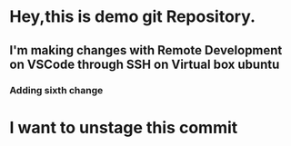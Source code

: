 # Hey,this is demo git Repository.

## I'm making changes with Remote Development on VSCode through SSH on Virtual box ubuntu

### Adding sixth change

# I want to unstage this commit